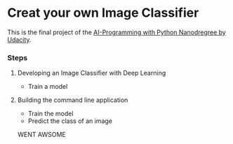 # Creat your own Image Classifier

This is the final project of the [AI-Programming with Python Nanodregree by Udacity](https://www.udacity.com/course/ai-programming-python-nanodegree--nd089).

### Steps
1. Developing an Image Classifier with Deep Learning
    * Train a model
2. Building the command line application
    * Train the model
    * Predict the class of an image
    
   WENT AWSOME


